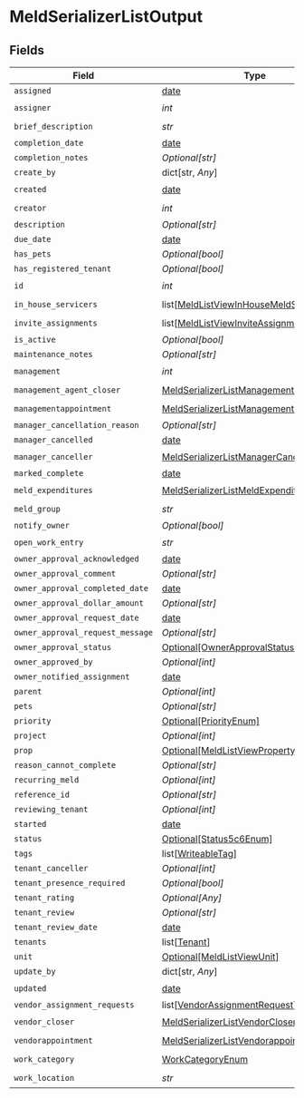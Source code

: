 # MeldSerializerListOutput


## Fields

| Field                                                                                                     | Type                                                                                                      | Required                                                                                                  | Description                                                                                               |
| --------------------------------------------------------------------------------------------------------- | --------------------------------------------------------------------------------------------------------- | --------------------------------------------------------------------------------------------------------- | --------------------------------------------------------------------------------------------------------- |
| `assigned`                                                                                                | [date](https://docs.python.org/3/library/datetime.html#date-objects)                                      | :heavy_minus_sign:                                                                                        | N/A                                                                                                       |
| `assigner`                                                                                                | *int*                                                                                                     | :heavy_check_mark:                                                                                        | N/A                                                                                                       |
| `brief_description`                                                                                       | *str*                                                                                                     | :heavy_check_mark:                                                                                        | N/A                                                                                                       |
| `completion_date`                                                                                         | [date](https://docs.python.org/3/library/datetime.html#date-objects)                                      | :heavy_minus_sign:                                                                                        | N/A                                                                                                       |
| `completion_notes`                                                                                        | *Optional[str]*                                                                                           | :heavy_minus_sign:                                                                                        | N/A                                                                                                       |
| `create_by`                                                                                               | dict[str, *Any*]                                                                                          | :heavy_minus_sign:                                                                                        | N/A                                                                                                       |
| `created`                                                                                                 | [date](https://docs.python.org/3/library/datetime.html#date-objects)                                      | :heavy_check_mark:                                                                                        | N/A                                                                                                       |
| `creator`                                                                                                 | *int*                                                                                                     | :heavy_check_mark:                                                                                        | N/A                                                                                                       |
| `description`                                                                                             | *Optional[str]*                                                                                           | :heavy_minus_sign:                                                                                        | N/A                                                                                                       |
| `due_date`                                                                                                | [date](https://docs.python.org/3/library/datetime.html#date-objects)                                      | :heavy_minus_sign:                                                                                        | N/A                                                                                                       |
| `has_pets`                                                                                                | *Optional[bool]*                                                                                          | :heavy_minus_sign:                                                                                        | N/A                                                                                                       |
| `has_registered_tenant`                                                                                   | *Optional[bool]*                                                                                          | :heavy_minus_sign:                                                                                        | N/A                                                                                                       |
| `id`                                                                                                      | *int*                                                                                                     | :heavy_check_mark:                                                                                        | N/A                                                                                                       |
| `in_house_servicers`                                                                                      | list[[MeldListViewInHouseMeldServicer](../../models/shared/meldlistviewinhousemeldservicer.md)]           | :heavy_check_mark:                                                                                        | N/A                                                                                                       |
| `invite_assignments`                                                                                      | list[[MeldListViewInviteAssignment](../../models/shared/meldlistviewinviteassignment.md)]                 | :heavy_check_mark:                                                                                        | N/A                                                                                                       |
| `is_active`                                                                                               | *Optional[bool]*                                                                                          | :heavy_minus_sign:                                                                                        | N/A                                                                                                       |
| `maintenance_notes`                                                                                       | *Optional[str]*                                                                                           | :heavy_minus_sign:                                                                                        | N/A                                                                                                       |
| `management`                                                                                              | *int*                                                                                                     | :heavy_check_mark:                                                                                        | N/A                                                                                                       |
| `management_agent_closer`                                                                                 | [MeldSerializerListManagementAgentCloser](../../models/shared/meldserializerlistmanagementagentcloser.md) | :heavy_check_mark:                                                                                        | N/A                                                                                                       |
| `managementappointment`                                                                                   | [MeldSerializerListManagementappointment](../../models/shared/meldserializerlistmanagementappointment.md) | :heavy_check_mark:                                                                                        | N/A                                                                                                       |
| `manager_cancellation_reason`                                                                             | *Optional[str]*                                                                                           | :heavy_minus_sign:                                                                                        | N/A                                                                                                       |
| `manager_cancelled`                                                                                       | [date](https://docs.python.org/3/library/datetime.html#date-objects)                                      | :heavy_minus_sign:                                                                                        | N/A                                                                                                       |
| `manager_canceller`                                                                                       | [MeldSerializerListManagerCanceller](../../models/shared/meldserializerlistmanagercanceller.md)           | :heavy_check_mark:                                                                                        | N/A                                                                                                       |
| `marked_complete`                                                                                         | [date](https://docs.python.org/3/library/datetime.html#date-objects)                                      | :heavy_minus_sign:                                                                                        | N/A                                                                                                       |
| `meld_expenditures`                                                                                       | [MeldSerializerListMeldExpenditures](../../models/shared/meldserializerlistmeldexpenditures.md)           | :heavy_check_mark:                                                                                        | N/A                                                                                                       |
| `meld_group`                                                                                              | *str*                                                                                                     | :heavy_check_mark:                                                                                        | N/A                                                                                                       |
| `notify_owner`                                                                                            | *Optional[bool]*                                                                                          | :heavy_minus_sign:                                                                                        | N/A                                                                                                       |
| `open_work_entry`                                                                                         | *str*                                                                                                     | :heavy_check_mark:                                                                                        | N/A                                                                                                       |
| `owner_approval_acknowledged`                                                                             | [date](https://docs.python.org/3/library/datetime.html#date-objects)                                      | :heavy_minus_sign:                                                                                        | N/A                                                                                                       |
| `owner_approval_comment`                                                                                  | *Optional[str]*                                                                                           | :heavy_minus_sign:                                                                                        | N/A                                                                                                       |
| `owner_approval_completed_date`                                                                           | [date](https://docs.python.org/3/library/datetime.html#date-objects)                                      | :heavy_minus_sign:                                                                                        | N/A                                                                                                       |
| `owner_approval_dollar_amount`                                                                            | *Optional[str]*                                                                                           | :heavy_minus_sign:                                                                                        | N/A                                                                                                       |
| `owner_approval_request_date`                                                                             | [date](https://docs.python.org/3/library/datetime.html#date-objects)                                      | :heavy_minus_sign:                                                                                        | N/A                                                                                                       |
| `owner_approval_request_message`                                                                          | *Optional[str]*                                                                                           | :heavy_minus_sign:                                                                                        | N/A                                                                                                       |
| `owner_approval_status`                                                                                   | [Optional[OwnerApprovalStatusEnum]](../../models/shared/ownerapprovalstatusenum.md)                       | :heavy_minus_sign:                                                                                        | N/A                                                                                                       |
| `owner_approved_by`                                                                                       | *Optional[int]*                                                                                           | :heavy_minus_sign:                                                                                        | N/A                                                                                                       |
| `owner_notified_assignment`                                                                               | [date](https://docs.python.org/3/library/datetime.html#date-objects)                                      | :heavy_minus_sign:                                                                                        | N/A                                                                                                       |
| `parent`                                                                                                  | *Optional[int]*                                                                                           | :heavy_minus_sign:                                                                                        | N/A                                                                                                       |
| `pets`                                                                                                    | *Optional[str]*                                                                                           | :heavy_minus_sign:                                                                                        | N/A                                                                                                       |
| `priority`                                                                                                | [Optional[PriorityEnum]](../../models/shared/priorityenum.md)                                             | :heavy_minus_sign:                                                                                        | N/A                                                                                                       |
| `project`                                                                                                 | *Optional[int]*                                                                                           | :heavy_minus_sign:                                                                                        | N/A                                                                                                       |
| `prop`                                                                                                    | [Optional[MeldListViewProperty]](../../models/shared/meldlistviewproperty.md)                             | :heavy_minus_sign:                                                                                        | N/A                                                                                                       |
| `reason_cannot_complete`                                                                                  | *Optional[str]*                                                                                           | :heavy_minus_sign:                                                                                        | N/A                                                                                                       |
| `recurring_meld`                                                                                          | *Optional[int]*                                                                                           | :heavy_minus_sign:                                                                                        | N/A                                                                                                       |
| `reference_id`                                                                                            | *Optional[str]*                                                                                           | :heavy_minus_sign:                                                                                        | N/A                                                                                                       |
| `reviewing_tenant`                                                                                        | *Optional[int]*                                                                                           | :heavy_minus_sign:                                                                                        | N/A                                                                                                       |
| `started`                                                                                                 | [date](https://docs.python.org/3/library/datetime.html#date-objects)                                      | :heavy_minus_sign:                                                                                        | N/A                                                                                                       |
| `status`                                                                                                  | [Optional[Status5c6Enum]](../../models/shared/status5c6enum.md)                                           | :heavy_minus_sign:                                                                                        | N/A                                                                                                       |
| `tags`                                                                                                    | list[[WriteableTag](../../models/shared/writeabletag.md)]                                                 | :heavy_minus_sign:                                                                                        | N/A                                                                                                       |
| `tenant_canceller`                                                                                        | *Optional[int]*                                                                                           | :heavy_minus_sign:                                                                                        | N/A                                                                                                       |
| `tenant_presence_required`                                                                                | *Optional[bool]*                                                                                          | :heavy_minus_sign:                                                                                        | N/A                                                                                                       |
| `tenant_rating`                                                                                           | *Optional[Any]*                                                                                           | :heavy_minus_sign:                                                                                        | N/A                                                                                                       |
| `tenant_review`                                                                                           | *Optional[str]*                                                                                           | :heavy_minus_sign:                                                                                        | N/A                                                                                                       |
| `tenant_review_date`                                                                                      | [date](https://docs.python.org/3/library/datetime.html#date-objects)                                      | :heavy_minus_sign:                                                                                        | N/A                                                                                                       |
| `tenants`                                                                                                 | list[[Tenant](../../models/shared/tenant.md)]                                                             | :heavy_minus_sign:                                                                                        | N/A                                                                                                       |
| `unit`                                                                                                    | [Optional[MeldListViewUnit]](../../models/shared/meldlistviewunit.md)                                     | :heavy_minus_sign:                                                                                        | N/A                                                                                                       |
| `update_by`                                                                                               | dict[str, *Any*]                                                                                          | :heavy_minus_sign:                                                                                        | N/A                                                                                                       |
| `updated`                                                                                                 | [date](https://docs.python.org/3/library/datetime.html#date-objects)                                      | :heavy_check_mark:                                                                                        | N/A                                                                                                       |
| `vendor_assignment_requests`                                                                              | list[[VendorAssignmentRequest](../../models/shared/vendorassignmentrequest.md)]                           | :heavy_minus_sign:                                                                                        | N/A                                                                                                       |
| `vendor_closer`                                                                                           | [MeldSerializerListVendorCloser](../../models/shared/meldserializerlistvendorcloser.md)                   | :heavy_check_mark:                                                                                        | N/A                                                                                                       |
| `vendorappointment`                                                                                       | [MeldSerializerListVendorappointment](../../models/shared/meldserializerlistvendorappointment.md)         | :heavy_check_mark:                                                                                        | N/A                                                                                                       |
| `work_category`                                                                                           | [WorkCategoryEnum](../../models/shared/workcategoryenum.md)                                               | :heavy_check_mark:                                                                                        | N/A                                                                                                       |
| `work_location`                                                                                           | *str*                                                                                                     | :heavy_check_mark:                                                                                        | N/A                                                                                                       |